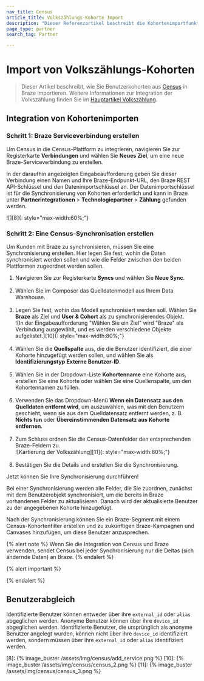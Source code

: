 ```yaml
---
nav_title: Census
article_title: Volkszählungs-Kohorte Import
description: "Dieser Referenzartikel beschreibt die Kohortenimportfunktion von Census, einer Datenintegrationsplattform, mit der Sie dynamisch gezielte Benutzersegmente mit Daten aus Ihrem Cloud Warehouse erstellen können."
page_type: partner
search_tag: Partner

---
```


# Import von Volkszählungs-Kohorten

> Dieser Artikel beschreibt, wie Sie Benutzerkohorten aus [Census][1] in Braze importieren. Weitere Informationen zur Integration der Volkszählung finden Sie im [Hauptartikel Volkszählung]({{site.baseurl}}/partners/data_and_infrastructure_agility/workflow_automation/census/).

## Integration von Kohortenimporten

### Schritt 1: Braze Serviceverbindung erstellen

Um Census in die Census-Plattform zu integrieren, navigieren Sie zur Registerkarte **Verbindungen** und wählen Sie **Neues Ziel**, um eine neue Braze-Serviceverbindung zu erstellen.

In der daraufhin angezeigten Eingabeaufforderung geben Sie dieser Verbindung einen Namen und Ihre Braze-Endpunkt-URL, den Braze REST API-Schlüssel und den Datenimportschlüssel an. Der Datenimportschlüssel ist für die Synchronisierung von Kohorten erforderlich und kann in Braze unter **Partnerintegrationen** > **Technologiepartner** > **Zählung** gefunden werden.

![][8]{: style="max-width:60%;"}

### Schritt 2: Eine Census-Synchronisation erstellen

Um Kunden mit Braze zu synchronisieren, müssen Sie eine Synchronisierung erstellen. Hier legen Sie fest, wohin die Daten synchronisiert werden sollen und wie die Felder zwischen den beiden Plattformen zugeordnet werden sollen.

1. Navigieren Sie zur Registerkarte **Syncs** und wählen Sie **Neue Sync**.<br><br> 
2. Wählen Sie im Composer das Quelldatenmodell aus Ihrem Data Warehouse.<br><br>
3. Legen Sie fest, wohin das Modell synchronisiert werden soll. Wählen Sie **Braze** als Ziel und **User & Cohort** als zu synchronisierendes Objekt.<br>![In der Eingabeaufforderung "Wählen Sie ein Ziel" wird "Braze" als Verbindung ausgewählt, und es werden verschiedene Objekte aufgelistet.][10]{: style="max-width:80%;"}<br><br>
4. Wählen Sie die **Quellspalte** aus, die die Benutzer identifiziert, die einer Kohorte hinzugefügt werden sollen, und wählen Sie als **Identifizierungstyp** **Externe Benutzer-ID**.<br><br>
5. Wählen Sie in der Dropdown-Liste **Kohortenname** eine Kohorte aus, erstellen Sie eine Kohorte oder wählen Sie eine Quellenspalte, um den Kohortennamen zu füllen.<br><br>
6. Verwenden Sie das Dropdown-Menü **Wenn ein Datensatz aus den Quelldaten entfernt wird**, um auszuwählen, was mit den Benutzern geschieht, wenn sie aus dem Quelldatensatz entfernt werden, z. B. **Nichts tun** oder **Übereinstimmenden Datensatz aus Kohorte entfernen**.<br><br>
7. Zum Schluss ordnen Sie die Census-Datenfelder den entsprechenden Braze-Feldern zu.<br>![Kartierung der Volkszählung][11]{: style="max-width:80%;"}<br><br>
8. Bestätigen Sie die Details und erstellen Sie die Synchronisierung. 

Jetzt können Sie Ihre Synchronisierung durchführen!

Bei einer Synchronisierung werden alle Felder, die Sie zuordnen, zunächst mit dem Benutzerobjekt synchronisiert, um die bereits in Braze vorhandenen Felder zu aktualisieren. Danach wird der aktualisierte Benutzer zu der angegebenen Kohorte hinzugefügt.

Nach der Synchronisierung können Sie ein Braze-Segment mit einem Census-Kohortenfilter erstellen und zu zukünftigen Braze-Kampagnen und Canvases hinzufügen, um diese Benutzer anzusprechen. 

{% alert note %}
Wenn Sie die Integration von Census und Braze verwenden, sendet Census bei jeder Synchronisierung nur die Deltas (sich ändernde Daten) an Braze.
{% endalert %}

{% alert important %}
 
{% endalert %}

## Benutzerabgleich

Identifizierte Benutzer können entweder über ihre `external_id` oder `alias` abgeglichen werden. Anonyme Benutzer können über ihre `device_id` abgeglichen werden. Identifizierte Benutzer, die ursprünglich als anonyme Benutzer angelegt wurden, können nicht über ihre `device_id` identifiziert werden, sondern müssen über ihre `external_id` oder `alias` identifiziert werden.

[1]: https://www.getcensus.com/
[8]: {% image_buster /assets/img/census/add_service.png %}
[10]: {% image_buster /assets/img/census/census_2.png %}
[11]: {% image_buster /assets/img/census/census_3.png %}